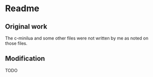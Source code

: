 # Readme

## Original work

The c-minilua and some other files were not written by me as noted on those files.

## Modification

TODO
